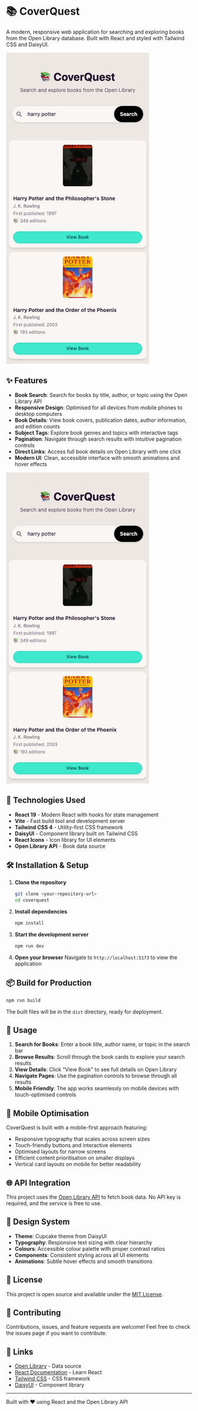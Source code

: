 # 📚 CoverQuest

A modern, responsive web application for searching and exploring books from the Open Library database. Built with React and styled with Tailwind CSS and DaisyUI.

![CoverQuest Desktop View](/public/images/coverquest-mobile.png.png)

## ✨ Features

- **Book Search**: Search for books by title, author, or topic using the Open Library API
- **Responsive Design**: Optimised for all devices from mobile phones to desktop computers
- **Book Details**: View book covers, publication dates, author information, and edition counts
- **Subject Tags**: Explore book genres and topics with interactive tags
- **Pagination**: Navigate through search results with intuitive pagination controls
- **Direct Links**: Access full book details on Open Library with one click
- **Modern UI**: Clean, accessible interface with smooth animations and hover effects

![CoverQuest Mobile View](/public/images/coverquest-mobile.png.png)

## 🚀 Technologies Used

- **React 19** - Modern React with hooks for state management
- **Vite** - Fast build tool and development server
- **Tailwind CSS 4** - Utility-first CSS framework
- **DaisyUI** - Component library built on Tailwind CSS
- **React Icons** - Icon library for UI elements
- **Open Library API** - Book data source

## 🛠️ Installation & Setup

1. **Clone the repository**

   ```bash
   git clone <your-repository-url>
   cd coverquest
   ```

2. **Install dependencies**

   ```bash
   npm install
   ```

3. **Start the development server**

   ```bash
   npm run dev
   ```

4. **Open your browser**
   Navigate to `http://localhost:5173` to view the application

## 📦 Build for Production

```bash
npm run build
```

The built files will be in the `dist` directory, ready for deployment.

## 🎯 Usage

1. **Search for Books**: Enter a book title, author name, or topic in the search bar
2. **Browse Results**: Scroll through the book cards to explore your search results
3. **View Details**: Click "View Book" to see full details on Open Library
4. **Navigate Pages**: Use the pagination controls to browse through all results
5. **Mobile Friendly**: The app works seamlessly on mobile devices with touch-optimised controls

## 📱 Mobile Optimisation

CoverQuest is built with a mobile-first approach featuring:

- Responsive typography that scales across screen sizes
- Touch-friendly buttons and interactive elements
- Optimised layouts for narrow screens
- Efficient content prioritisation on smaller displays
- Vertical card layouts on mobile for better readability

## 🌐 API Integration

This project uses the [Open Library API](https://openlibrary.org/developers/api) to fetch book data. No API key is required, and the service is free to use.

## 🎨 Design System

- **Theme**: Cupcake theme from DaisyUI
- **Typography**: Responsive text sizing with clear hierarchy
- **Colours**: Accessible colour palette with proper contrast ratios
- **Components**: Consistent styling across all UI elements
- **Animations**: Subtle hover effects and smooth transitions

## 📄 License

This project is open source and available under the [MIT License](LICENSE).

## 🤝 Contributing

Contributions, issues, and feature requests are welcome! Feel free to check the issues page if you want to contribute.

## 🔗 Links

- [Open Library](https://openlibrary.org/) - Data source
- [React Documentation](https://react.dev/) - Learn React
- [Tailwind CSS](https://tailwindcss.com/) - CSS framework
- [DaisyUI](https://daisyui.com/) - Component library

---

Built with ❤️ using React and the Open Library API
